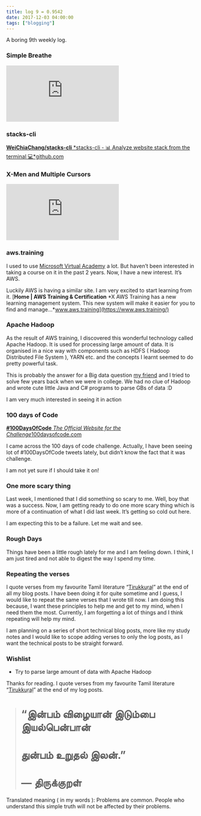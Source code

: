 ```yaml
---
title: log 9 = 0.9542
date: 2017-12-03 04:00:00
tags: ["blogging"]
---
```

A boring 9th weekly log.

### Simple Breathe

<iframe src="https://medium.com/media/324e2890ee9afd663afb451404a461c8" frameborder=0></iframe>

### stacks-cli
[**WeiChiaChang/stacks-cli**
*stacks-cli - 📊 Analyze website stack from the terminal 💻*github.com](https://github.com/WeiChiaChang/stacks-cli)

### X-Men and Multiple Cursors

<iframe src="https://medium.com/media/f28164c3d1c33c29a3371495a46cae28" frameborder=0></iframe>

### aws.training

I used to use [Microsoft Virtual Academy](https://mva.microsoft.com/) a lot. But haven’t been interested in taking a course on it in the past 2 years. Now, I have a new interest. It’s AWS.

Luckily AWS is having a similar site. I am very excited to start learning from it.
[**Home | AWS Training & Certification**
*X AWS Training has a new learning management system. This new system will make it easier for you to find and manage…*www.aws.training](https://www.aws.training/)

### Apache Hadoop

As the result of AWS training, I discovered this wonderful technology called Apache Hadoop. It is used for processing large amount of data. It is organised in a nice way with components such as HDFS ( Hadoop Distributed File System ), YARN etc. and the concepts I learnt seemed to do pretty powerful task.

This is probably the answer for a Big data question [my friend](https://github.com/argonlaser) and I tried to solve few years back when we were in college. We had no clue of Hadoop and wrote cute little Java and C# programs to parse GBs of data :D

I am very much interested in seeing it in action

### 100 days of Code
[**#100DaysOfCode**
*The Official Website for the Challenge*100daysofcode.com](http://100daysofcode.com/)

I came across the 100 days of code challenge. Actually, I have been seeing lot of #100DaysOfCode tweets lately, but didn’t know the fact that it was challenge.

I am not yet sure if I should take it on!

### One more scary thing

Last week, I mentioned that I did something so scary to me. Well, boy that was a success. Now, I am getting ready to do one more scary thing which is more of a continuation of what I did last week. It’s getting so cold out here.

I am expecting this to be a failure. Let me wait and see.

### Rough Days

Things have been a little rough lately for me and I am feeling down. I think, I am just tired and not able to digest the way I spend my time.

### Repeating the verses

I quote verses from my favourite Tamil literature “[Tirukkuṛaḷ](https://en.wikipedia.org/wiki/Tirukku%E1%B9%9Ba%E1%B8%B7)” at the end of all my blog posts. I have been doing it for quite sometime and I guess, I would like to repeat the same verses that I wrote till now. I am doing this because, I want these principles to help me and get to my mind, when I need them the most. Currently, I am forgetting a lot of things and I think repeating will help my mind.

I am planning on a series of short technical blog posts, more like my study notes and I would like to scope adding verses to only the log posts, as I want the technical posts to be straight forward.

### Wishlist

* Try to parse large amount of data with Apache Hadoop

Thanks for reading. I quote verses from my favourite Tamil literature “[Tirukkuṛaḷ](https://en.wikipedia.org/wiki/Tirukku%E1%B9%9Ba%E1%B8%B7)” at the end of my log posts.
> # “இன்பம் விழையான் இடும்பை இயல்பென்பான்
> # துன்பம் உறுதல் இலன்.”
> # — திருக்குறள்

Translated meaning ( in my words ): Problems are common. People who understand this simple truth will not be affected by their problems.
